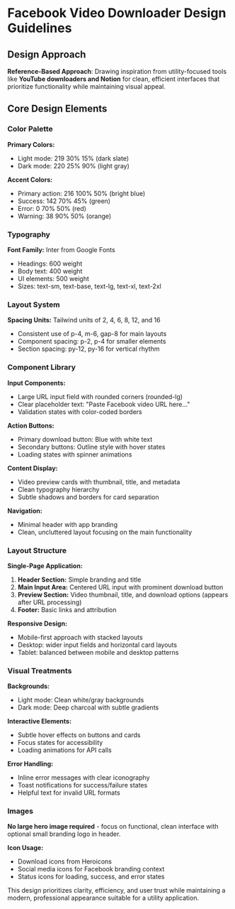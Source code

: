 # Facebook Video Downloader Design Guidelines

## Design Approach
**Reference-Based Approach**: Drawing inspiration from utility-focused tools like **YouTube downloaders and Notion** for clean, efficient interfaces that prioritize functionality while maintaining visual appeal.

## Core Design Elements

### Color Palette
**Primary Colors:**
- Light mode: 219 30% 15% (dark slate)
- Dark mode: 220 25% 90% (light gray)

**Accent Colors:**
- Primary action: 216 100% 50% (bright blue)
- Success: 142 70% 45% (green)
- Error: 0 70% 50% (red)
- Warning: 38 90% 50% (orange)

### Typography
**Font Family:** Inter from Google Fonts
- Headings: 600 weight
- Body text: 400 weight
- UI elements: 500 weight
- Sizes: text-sm, text-base, text-lg, text-xl, text-2xl

### Layout System
**Spacing Units:** Tailwind units of 2, 4, 6, 8, 12, and 16
- Consistent use of p-4, m-6, gap-8 for main layouts
- Component spacing: p-2, p-4 for smaller elements
- Section spacing: py-12, py-16 for vertical rhythm

### Component Library

**Input Components:**
- Large URL input field with rounded corners (rounded-lg)
- Clear placeholder text: "Paste Facebook video URL here..."
- Validation states with color-coded borders

**Action Buttons:**
- Primary download button: Blue with white text
- Secondary buttons: Outline style with hover states
- Loading states with spinner animations

**Content Display:**
- Video preview cards with thumbnail, title, and metadata
- Clean typography hierarchy
- Subtle shadows and borders for card separation

**Navigation:**
- Minimal header with app branding
- Clean, uncluttered layout focusing on the main functionality

### Layout Structure

**Single-Page Application:**
1. **Header Section:** Simple branding and title
2. **Main Input Area:** Centered URL input with prominent download button
3. **Preview Section:** Video thumbnail, title, and download options (appears after URL processing)
4. **Footer:** Basic links and attribution

**Responsive Design:**
- Mobile-first approach with stacked layouts
- Desktop: wider input fields and horizontal card layouts
- Tablet: balanced between mobile and desktop patterns

### Visual Treatments

**Backgrounds:**
- Light mode: Clean white/gray backgrounds
- Dark mode: Deep charcoal with subtle gradients

**Interactive Elements:**
- Subtle hover effects on buttons and cards
- Focus states for accessibility
- Loading animations for API calls

**Error Handling:**
- Inline error messages with clear iconography
- Toast notifications for success/failure states
- Helpful text for invalid URL formats

### Images
**No large hero image required** - focus on functional, clean interface with optional small branding logo in header.

**Icon Usage:**
- Download icons from Heroicons
- Social media icons for Facebook branding context
- Status icons for loading, success, and error states

This design prioritizes clarity, efficiency, and user trust while maintaining a modern, professional appearance suitable for a utility application.